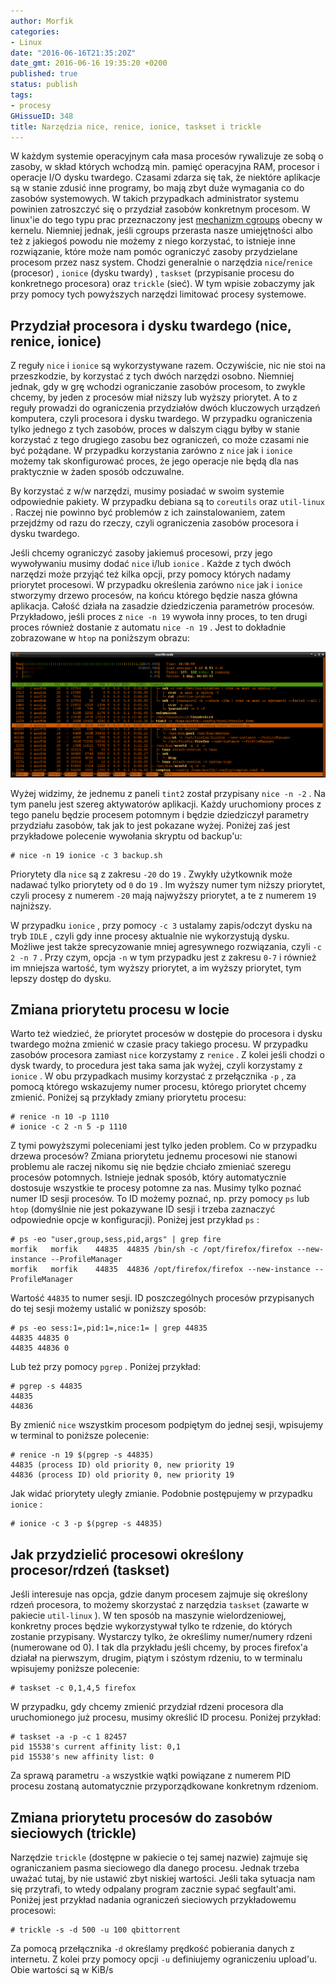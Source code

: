 ```yaml
---
author: Morfik
categories:
- Linux
date: "2016-06-16T21:35:20Z"
date_gmt: 2016-06-16 19:35:20 +0200
published: true
status: publish
tags:
- procesy
GHissueID: 348
title: Narzędzia nice, renice, ionice, taskset i trickle
---
```


W każdym systemie operacyjnym cała masa procesów rywalizuje ze sobą o zasoby, w skład których
wchodzą min. pamięć operacyjna RAM, procesor i operacje I/O dysku twardego. Czasami zdarza się tak,
że niektóre aplikacje są w stanie zdusić inne programy, bo mają zbyt duże wymagania co do zasobów
systemowych. W takich przypadkach administrator systemu powinien zatroszczyć się o przydział zasobów
konkretnym procesom. W linux'ie do tego typu prac przeznaczony jest [mechanizm cgroups][1] obecny w
kernelu. Niemniej jednak, jeśli cgroups przerasta nasze umiejętności albo też z jakiegoś powodu nie
możemy z niego korzystać, to istnieje inne rozwiązanie, które może nam pomóc ograniczyć zasoby
przydzielane procesom przez nasz system. Chodzi generalnie o narzędzia `nice`/`renice` (procesor) ,
`ionice` (dysku twardy) , `taskset` (przypisanie procesu do konkretnego procesora) oraz `trickle`
(sieć). W tym wpisie zobaczymy jak przy pomocy tych powyższych narzędzi limitować procesy systemowe.

<!--more-->
## Przydział procesora i dysku twardego (nice, renice, ionice)

Z reguły `nice` i `ionice` są wykorzystywane razem. Oczywiście, nic nie stoi na przeszkodzie, by
korzystać z tych dwóch narzędzi osobno. Niemniej jednak, gdy w grę wchodzi ograniczanie zasobów
procesom, to zwykle chcemy, by jeden z procesów miał niższy lub wyższy priorytet. A to z reguły
prowadzi do ograniczenia przydziałów dwóch kluczowych urządzeń komputera, czyli procesora i dysku
twardego. W przypadku ograniczenia tylko jednego z tych zasobów, proces w dalszym ciągu byłby w
stanie korzystać z tego drugiego zasobu bez ograniczeń, co może czasami nie być pożądane. W
przypadku korzystania zarówno z `nice` jak i `ionice` możemy tak skonfigurować proces, że jego
operacje nie będą dla nas praktycznie w żaden sposób odczuwalne.

By korzystać z w/w narzędzi, musimy posiadać w swoim systemie odpowiednie pakiety. W przypadku
debiana są to `coreutils` oraz `util-linux` . Raczej nie powinno być problemów z ich
zainstalowaniem, zatem przejdźmy od razu do rzeczy, czyli ograniczenia zasobów procesora i dysku
twardego.

Jeśli chcemy ograniczyć zasoby jakiemuś procesowi, przy jego wywoływaniu musimy dodać `nice` i/lub
`ionice` . Każde z tych dwóch narzędzi może przyjąć też kilka opcji, przy pomocy których nadamy
priorytet procesowi. W przypadku określenia zarówno `nice` jak i `ionice` stworzymy drzewo procesów,
na końcu którego będzie nasza główna aplikacja. Całość działa na zasadzie dziedziczenia parametrów
procesów. Przykładowo, jeśli proces z `nice -n 19` wywoła inny proces, to ten drugi proces również
dostanie z automatu `nice -n 19` . Jest to dokładnie zobrazowane w `htop` na poniższym obrazu:

![](/img/2016/06/1.procesy-nice-htop-linux.png#huge)

Wyżej widzimy, że jednemu z paneli `tint2` został przypisany `nice -n -2` . Na tym panelu jest
szereg aktywatorów aplikacji. Każdy uruchomiony proces z tego panelu będzie procesem potomnym i
będzie dziedziczył parametry przydziału zasobów, tak jak to jest pokazane wyżej. Poniżej zaś jest
przykładowe polecenie wywołania skryptu od backup'u:

    # nice -n 19 ionice -c 3 backup.sh

Priorytety dla `nice` są z zakresu `-20` do `19` . Zwykły użytkownik może nadawać tylko priorytety
od `0` do `19` . Im wyższy numer tym niższy priorytet, czyli procesy z numerem `-20` mają najwyższy
priorytet, a te z numerem `19` najniższy.

W przypadku `ionice` , przy pomocy `-c 3` ustalamy zapis/odczyt dysku na tryb `IDLE` , czyli gdy
inne procesy aktualnie nie wykorzystują dysku. Możliwe jest także sprecyzowanie mniej agresywnego
rozwiązania, czyli `-c 2 -n 7` . Przy czym, opcja `-n` w tym przypadku jest z zakresu `0-7` i
również im mniejsza wartość, tym wyższy priorytet, a im wyższy priorytet, tym lepszy dostęp do
dysku.

## Zmiana priorytetu procesu w locie

Warto też wiedzieć, że priorytet procesów w dostępie do procesora i dysku twardego można zmienić w
czasie pracy takiego procesu. W przypadku zasobów procesora zamiast `nice` korzystamy z `renice` . Z
kolei jeśli chodzi o dysk twardy, to procedura jest taka sama jak wyżej, czyli korzystamy z
`ionice` . W obu przypadkach musimy korzystać z przełącznika `-p` , za pomocą którego wskazujemy
numer procesu, którego priorytet chcemy zmienić. Poniżej są przykłady zmiany priorytetu procesu:

    # renice -n 10 -p 1110
    # ionice -c 2 -n 5 -p 1110

Z tymi powyższymi poleceniami jest tylko jeden problem. Co w przypadku drzewa procesów? Zmiana
priorytetu jednemu procesowi nie stanowi problemu ale raczej nikomu się nie będzie chciało zmieniać
szeregu procesów potomnych. Istnieje jednak sposób, który automatycznie dostosuje wszystkie te
procesy potomne za nas. Musimy tylko poznać numer ID sesji procesów. To ID możemy poznać, np. przy
pomocy `ps` lub `htop` (domyślnie nie jest pokazywane ID sesji i trzeba zaznaczyć odpowiednie opcje
w konfiguracji). Poniżej jest przykład `ps` :

    # ps -eo "user,group,sess,pid,args" | grep fire
    morfik   morfik    44835  44835 /bin/sh -c /opt/firefox/firefox --new-instance --ProfileManager
    morfik   morfik    44835  44836 /opt/firefox/firefox --new-instance --ProfileManager

Wartość `44835` to numer sesji. ID poszczególnych procesów przypisanych do tej sesji możemy ustalić
w poniższy sposób:

    # ps -eo sess:1=,pid:1=,nice:1= | grep 44835
    44835 44835 0
    44835 44836 0

Lub też przy pomocy `pgrep` . Poniżej przykład:

    # pgrep -s 44835
    44835
    44836

By zmienić `nice` wszystkim procesom podpiętym do jednej sesji, wpisujemy w terminal to poniższe
polecenie:

    # renice -n 19 $(pgrep -s 44835)
    44835 (process ID) old priority 0, new priority 19
    44836 (process ID) old priority 0, new priority 19

Jak widać priorytety uległy zmianie. Podobnie postępujemy w przypadku `ionice` :

    # ionice -c 3 -p $(pgrep -s 44835)

## Jak przydzielić procesowi określony procesor/rdzeń (taskset)

Jeśli interesuje nas opcja, gdzie danym procesem zajmuje się określony rdzeń procesora, to możemy
skorzystać z narzędzia `taskset` (zawarte w pakiecie `util-linux` ). W ten sposób na maszynie
wielordzeniowej, konkretny proces będzie wykorzystywał tylko te rdzenie, do których zostanie
przypisany. Wystarczy tylko, że określimy numer/numery rdzeni (numerowane od 0). I tak dla przykładu
jeśli chcemy, by proces firefox'a działał na pierwszym, drugim, piątym i szóstym rdzeniu, to w
terminalu wpisujemy poniższe polecenie:

    # taskset -c 0,1,4,5 firefox

W przypadku, gdy chcemy zmienić przydział rdzeni procesora dla uruchomionego już procesu, musimy
określić ID procesu. Poniżej przykład:

    # taskset -a -p -c 1 82457
    pid 15538's current affinity list: 0,1
    pid 15538's new affinity list: 0

Za sprawą parametru `-a` wszystkie wątki powiązane z numerem PID procesu zostaną automatycznie
przyporządkowane konkretnym rdzeniom.

## Zmiana priorytetu procesów do zasobów sieciowych (trickle)

Narzędzie `trickle` (dostępne w pakiecie o tej samej nazwie) zajmuje się ograniczaniem pasma
sieciowego dla danego procesu. Jednak trzeba uważać tutaj, by nie ustawić zbyt niskiej wartości.
Jeśli taka sytuacja nam się przytrafi, to wtedy odpalany program zacznie sypać segfault'ami.
Poniżej jest przykład nadania ograniczeń sieciowych przykładowemu procesowi:

    # trickle -s -d 500 -u 100 qbittorrent

Za pomocą przełącznika `-d` określamy prędkość pobierania danych z internetu. Z kolei przy pomocy
opcji `-u` definiujemy ograniczeniu upload'u. Obie wartości są w KiB/s


[1]: /post/ograniczanie-zasobow-procesom-przez-cgroups/
